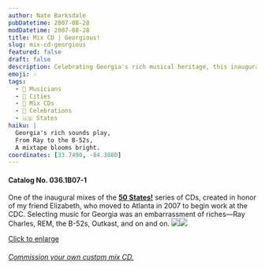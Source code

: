 ```yaml
---
author: Nate Barksdale
pubDatetime: 2007-08-28
modDatetime: 2007-08-28
title: Mix CD | Georgious!
slug: mix-cd-georgious
featured: false
draft: false
description: Celebrating Georgia's rich musical heritage, this inaugural mix from the **50 States!** series is dedicated to my friend Elizabeth, who moved to Atlanta in 2007 to begin work at the CDC. Based on the post content, the geolocation coordinates for Atlanta, Georgia are approximately 33.7490° N, 84.3880° W.
emoji: 🎶
tags:
  - 🎤 Musicians
  - 🌆 Cities
  - 📀 Mix CDs
  - 🎉 Celebrations
  - 🇺🇸 States
haiku: |
  Georgia's rich sounds play,  
  From Ray to the B-52s,  
  A mixtape blooms bright.
coordinates: [33.7490, -84.3880]
---
```


#### Catalog No. 036.1B07-1

One of the inaugural mixes of the [**50 States!**](https://www.natebarksdale.com/?tag=states) series of CDs, created in honor of my friend Elizabeth, who moved to Atlanta in 2007 to begin work at the CDC. Selecting music for Georgia was an embarrassment of riches—Ray Charles, REM, the B-52s, Outkast, and on and on. [![](https://www.natebarksdale.com/wp-content/uploads/portfolio/GA_260.jpg)](https://www.natebarksdale.com/wp-content/uploads/portfolio/GA_530.jpg)[![](https://www.natebarksdale.com/wp-content/uploads/portfolio/GA2_260.jpg)](https://www.natebarksdale.com/wp-content/uploads/portfolio/GA2_530.jpg)

[Click to enlarge](https://www.natebarksdale.com/wp-content/uploads/portfolio/GA_530.jpg)

###### [Commission your own custom mix CD.](https://www.natebarksdale.com/?p=342)
